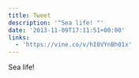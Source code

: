 ```yaml
---
title: Tweet
description: '"Sea life! "'
date: '2013-11-09T17:11:51+00:00'
links:
  - 'https://vine.co/v/hI0VYnBh01x'
---
```

Sea life! 
